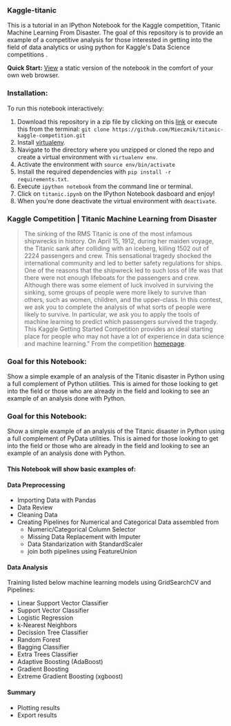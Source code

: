 ### Kaggle-titanic
This is a tutorial in an IPython Notebook for the Kaggle competition, Titanic Machine Learning From Disaster. The goal of this repository is to provide an example of a competitive analysis for those interested in getting into the field of data analytics or using python for Kaggle's Data Science competitions .

**Quick Start:** [View](http://nbviewer.ipython.org/urls/raw.github.com/Mieczmik/titanic-kaggle-competition/main/titanic.ipynb) a static version of the notebook in the comfort of your own web browser.

### Installation:

To run this notebook interactively:

1. Download this repository in a zip file by clicking on this [link](https://github.com/Mieczmik/titanic-kaggle-competition/archive/master.zip) or execute this from the terminal:
`git clone https://github.com/Mieczmik/titanic-kaggle-competition.git`
2. Install [virtualenv](http://virtualenv.readthedocs.org/en/latest/installation.html).
3. Navigate to the directory where you unzipped or cloned the repo and create a virtual environment with `virtualenv env`.
4. Activate the environment with `source env/bin/activate`
5. Install the required dependencies with `pip install -r requirements.txt`.
6. Execute `ipython notebook` from the command line or terminal.
7. Click on `titanic.ipynb` on the IPython Notebook dasboard and enjoy!
8. When you're done deactivate the virtual environment with `deactivate`.


### Kaggle Competition | Titanic Machine Learning from Disaster

>The sinking of the RMS Titanic is one of the most infamous shipwrecks in history.  On April 15, 1912, during her maiden voyage, the Titanic sank after colliding with an iceberg, killing 1502 out of 2224 passengers and crew.  This sensational tragedy shocked the international community and led to better safety regulations for ships.
>One of the reasons that the shipwreck led to such loss of life was that there were not enough lifeboats for the passengers and crew.  Although there was some element of luck involved in surviving the sinking, some groups of people were more likely to survive than others, such as women, children, and the upper-class.
>In this contest, we ask you to complete the analysis of what sorts of people were likely to survive.  In particular, we ask you to apply the tools of machine learning to predict which passengers survived the tragedy.
>This Kaggle Getting Started Competition provides an ideal starting place for people who may not have a lot of experience in data science and machine learning."
From the competition [homepage](http://www.kaggle.com/c/titanic-gettingStarted).

### Goal for this Notebook:
Show a simple example of an analysis of the Titanic disaster in Python using a full complement of Python utilities. This is aimed for those looking to get into the field or those who are already in the field and looking to see an example of an analysis done with Python.

### Goal for this Notebook:
Show a simple example of an analysis of the Titanic disaster in Python using a full complement of PyData utilities. This is aimed for those looking to get into the field or those who are already in the field and looking to see an example of an analysis done with Python.

#### This Notebook will show basic examples of:
#### Data Preprocessing
* Importing Data with Pandas
* Data Review
* Cleaning Data
* Creating Pipelines for Numerical and Categorical Data assembled from
  + Numeric/Categorical Column Selector
  + Missing Data Replacement with Imputer
  + Data Standarization with StandardScaler
  + join both pipelines using FeatureUnion 
#### Data Analysis
Training listed below machine learning models using GridSearchCV and Pipelines:
  + Linear Support Vector Classifier
  + Support Vector Classifier
  + Logistic Regression
  + k-Nearest Neighbors
  + Decission Tree Classifier
  + Random Forest
  + Bagging Classifier
  + Extra Trees Classifier
  + Adaptive Boosting (AdaBoost)
  + Gradient Boosting
  + Extreme Gradient Boosting (xgboost)
#### Summary
* Plotting results
* Export results


